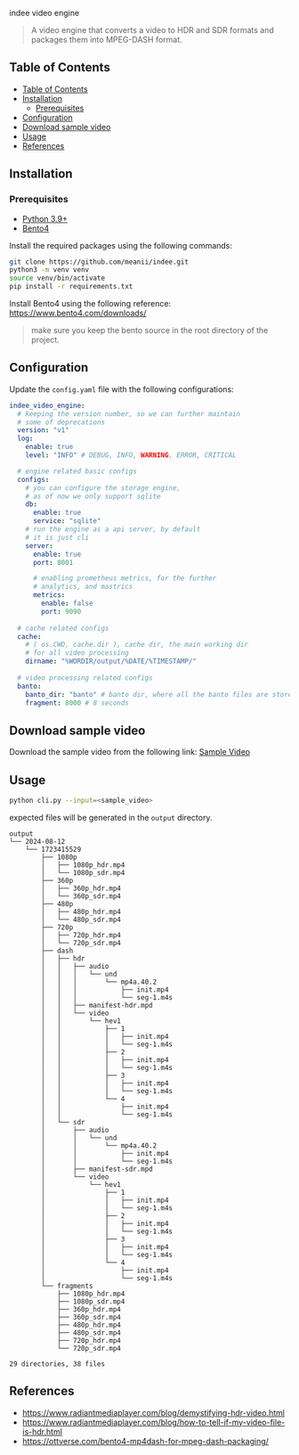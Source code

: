 indee video engine
> A video engine that converts a video to HDR and SDR formats and packages them into MPEG-DASH format.

## Table of Contents
- [Table of Contents](#table-of-contents)
- [Installation](#installation)
  - [Prerequisites](#prerequisites)
- [Configuration](#configuration)
- [Download sample video](#download-sample-video)
- [Usage](#usage)
- [References](#references)

## Installation

### Prerequisites
- [Python 3.9+](https://www.python.org/downloads/)
- [Bento4](https://www.bento4.com/downloads/)

Install the required packages using the following commands:
```bash
git clone https://github.com/meanii/indee.git
python3 -m venv venv
source venv/bin/activate
pip install -r requirements.txt
```

Install Bento4 using the following reference:
https://www.bento4.com/downloads/
> make sure you keep the bento source in the root directory of the project.

## Configuration
Update the `config.yaml` file with the following configurations:
```yaml
indee_video_engine:
  # keeping the version number, so we can further maintain
  # some of deprecations
  version: "v1"
  log:
    enable: true
    level: "INFO" # DEBUG, INFO, WARNING, ERROR, CRITICAL

  # engine related basic configs
  configs:
    # you can configure the storage engine,
    # as of now we only support sqlite
    db:
      enable: true
      service: "sqlite"
    # run the engine as a api server, by default
    # it is just cli
    server:
      enable: true
      port: 8001

      # enabling prometheus metrics, for the further
      # analytics, and mastrics
      metrics:
        enable: false
        port: 9090
        
  # cache related configs
  cache:
    # ( os.CWD, cache.dir ), cache dir, the main working dir
    # for all video processing
    dirname: "%WORDIR/output/%DATE/%TIMESTAMP/"
  
  # video processing related configs
  banto:
    banto_dir: "banto" # banto dir, where all the banto files are stored, should be in the root of the project
    fragment: 8000 # 8 seconds
```

## Download sample video
Download the sample video from the following link: [Sample Video](https://www.rmp-streaming.com/test/gos/sollevante/short-form/hdr/original/fastflix-2160p.mp4)

## Usage
```bash
python cli.py --input=<sample_video> 
```

expected files will be generated in the `output` directory.
```
output
└── 2024-08-12
    └── 1723415529
        ├── 1080p
        │   ├── 1080p_hdr.mp4
        │   └── 1080p_sdr.mp4
        ├── 360p
        │   ├── 360p_hdr.mp4
        │   └── 360p_sdr.mp4
        ├── 480p
        │   ├── 480p_hdr.mp4
        │   └── 480p_sdr.mp4
        ├── 720p
        │   ├── 720p_hdr.mp4
        │   └── 720p_sdr.mp4
        ├── dash
        │   ├── hdr
        │   │   ├── audio
        │   │   │   └── und
        │   │   │       └── mp4a.40.2
        │   │   │           ├── init.mp4
        │   │   │           └── seg-1.m4s
        │   │   ├── manifest-hdr.mpd
        │   │   └── video
        │   │       └── hev1
        │   │           ├── 1
        │   │           │   ├── init.mp4
        │   │           │   └── seg-1.m4s
        │   │           ├── 2
        │   │           │   ├── init.mp4
        │   │           │   └── seg-1.m4s
        │   │           ├── 3
        │   │           │   ├── init.mp4
        │   │           │   └── seg-1.m4s
        │   │           └── 4
        │   │               ├── init.mp4
        │   │               └── seg-1.m4s
        │   └── sdr
        │       ├── audio
        │       │   └── und
        │       │       └── mp4a.40.2
        │       │           ├── init.mp4
        │       │           └── seg-1.m4s
        │       ├── manifest-sdr.mpd
        │       └── video
        │           └── hev1
        │               ├── 1
        │               │   ├── init.mp4
        │               │   └── seg-1.m4s
        │               ├── 2
        │               │   ├── init.mp4
        │               │   └── seg-1.m4s
        │               ├── 3
        │               │   ├── init.mp4
        │               │   └── seg-1.m4s
        │               └── 4
        │                   ├── init.mp4
        │                   └── seg-1.m4s
        └── fragments
            ├── 1080p_hdr.mp4
            ├── 1080p_sdr.mp4
            ├── 360p_hdr.mp4
            ├── 360p_sdr.mp4
            ├── 480p_hdr.mp4
            ├── 480p_sdr.mp4
            ├── 720p_hdr.mp4
            └── 720p_sdr.mp4

29 directories, 38 files
```

## References
- https://www.radiantmediaplayer.com/blog/demystifying-hdr-video.html
- https://www.radiantmediaplayer.com/blog/how-to-tell-if-my-video-file-is-hdr.html
- https://ottverse.com/bento4-mp4dash-for-mpeg-dash-packaging/